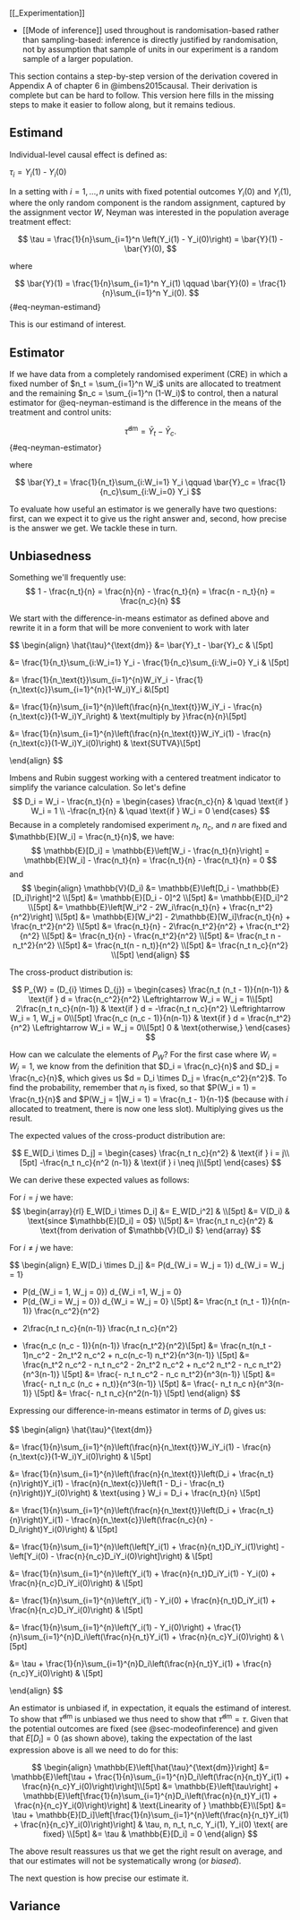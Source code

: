 [[_Experimentation]]


- [[Mode of inference]] used throughout is randomisation-based rather than sampling-based: inference is directly justified by randomisation, not by assumption that sample of units in our experiment is a random sample of a larger population.

This section contains a step-by-step version of the derivation covered in Appendix A of chapter 6 in @imbens2015causal. Their derivation is complete but can be hard to follow. This version here fills in the missing steps to make it easier to follow along, but it remains tedious.


## Estimand

Individual-level causal effect is defined as:

$\tau_i = Y_i(1)$ - $Y_i(0)$

In a setting with $i = 1, \dots, n$ units with fixed potential outcomes $Y_i(0)$ and $Y_i(1)$, where the only random component is the random assignment, captured by the assignment vector $W$, Neyman was interested in the population average treatment effect:

$$
\tau = \frac{1}{n}\sum_{i=1}^n \left(Y_i(1) - Y_i(0)\right) = \bar{Y}(1) - \bar{Y}(0),
$$

where

$$
\bar{Y}(1) = \frac{1}{n}\sum_{i=1}^n Y_i(1) \qquad \bar{Y}(0) = \frac{1}{n}\sum_{i=1}^n Y_i(0).
$$
{#eq-neyman-estimand}

This is our estimand of interest.

## Estimator

If we have data from a completely randomised experiment (CRE) in which a fixed number of $n_t = \sum_{i=1}^n W_i$ units are allocated to treatment and the remaining $n_c = \sum_{i=1}^n (1-W_i)$ to control, then a natural estimator for @eq-neyman-estimand is the difference in the means of the treatment and control units:

$$
\hat{\tau}^{\text{dm}} = \bar{Y}_t - \bar{Y}_c.
$$ {#eq-neyman-estimator}

where

$$
\bar{Y}_t = \frac{1}{n_t}\sum_{i:W_i=1} Y_i \qquad \bar{Y}_c = \frac{1}{n_c}\sum_{i:W_i=0} Y_i
$$



To evaluate how useful an estimator is we generally have two questions: first, can we expect it to give us the right answer and, second, how precise is the answer we get. We tackle these in turn.
## Unbiasedness

Something we'll frequently use:
$$
1 - \frac{n_t}{n} = \frac{n}{n} - \frac{n_t}{n} = \frac{n - n_t}{n} = \frac{n_c}{n}
$$

We start with the difference-in-means estimator as defined above and rewrite it in a form that will be more convenient to work with later

$$
\begin{align}
\hat{\tau}^{\text{dm}}
&= \bar{Y}_t - \bar{Y}_c & \\[5pt]

&= \frac{1}{n_t}\sum_{i:W_i=1} Y_i - \frac{1}{n_c}\sum_{i:W_i=0} Y_i & \\[5pt]

&= \frac{1}{n_\text{t}}\sum_{i=1}^{n}W_iY_i - \frac{1}{n_\text{c}}\sum_{i=1}^{n}(1-W_i)Y_i
&\\[5pt]

&= \frac{1}{n}\sum_{i=1}^{n}\left(\frac{n}{n_\text{t}}W_iY_i - \frac{n}{n_\text{c}}(1-W_i)Y_i\right) 
& \text{multiply by }\frac{n}{n}\\[5pt]

&= \frac{1}{n}\sum_{i=1}^{n}\left(\frac{n}{n_\text{t}}W_iY_i(1) - \frac{n}{n_\text{c}}(1-W_i)Y_i(0)\right) 
& \text{SUTVA}\\[5pt]

\end{align}
$$


Imbens and Rubin suggest working with a centered treatment indicator to simplify the variance calculation. So let's define
$$
D_i = W_i - \frac{n_t}{n} = 
\begin{cases}
\frac{n_c}{n}   & \quad \text{if } W_i = 1 \\
-\frac{n_t}{n}  & \quad \text{if } W_i = 0
\end{cases}
$$
Because in a completely randomised experiment $n_t$, $n_c$, and $n$ are fixed and $\mathbb{E}[W_i] = \frac{n_t}{n}$, we have:
$$
\mathbb{E}[D_i]
= \mathbb{E}\left[W_i - \frac{n_t}{n}\right]
= \mathbb{E}[W_i] - \frac{n_t}{n}
= \frac{n_t}{n} - \frac{n_t}{n}
= 0
$$
and
$$
\begin{align}
\mathbb{V}(D_i) 
&= \mathbb{E}\left[D_i - \mathbb{E}[D_i]\right]^2 \\[5pt]
&= \mathbb{E}[D_i - 0]^2 \\[5pt]
&= \mathbb{E}[D_i]^2 \\[5pt]
&= \mathbb{E}\left[W_i^2 - 2W_i\frac{n_t}{n} + \frac{n_t^2}{n^2}\right] \\[5pt]
&= \mathbb{E}[W_i^2] - 2\mathbb{E}[W_i]\frac{n_t}{n} + \frac{n_t^2}{n^2} \\[5pt]
&= \frac{n_t}{n} - 2\frac{n_t^2}{n^2} + \frac{n_t^2}{n^2} \\[5pt]
&= \frac{n_t}{n} - \frac{n_t^2}{n^2} \\[5pt]
&= \frac{n_t n - n_t^2}{n^2} \\[5pt]
&= \frac{n_t(n - n_t)}{n^2} \\[5pt]
&= \frac{n_t n_c}{n^2} \\[5pt]
\end{align}
$$

The cross-product distribution is:

$$
P_{W} = (D_{i} \times D_{j}) =
\begin{cases} 
\frac{n_t (n_t - 1)}{n(n-1)} & 
\text{if } d = \frac{n_c^2}{n^2} \Leftrightarrow W_i = W_j = 1\\[5pt]
2\frac{n_t n_c}{n(n-1)} & 
\text{if } d = -\frac{n_t n_c}{n^2} \Leftrightarrow W_i = 1, W_j = 0\\[5pt]
\frac{n_c (n_c - 1)}{n(n-1)} & 
\text{if } d = \frac{n_t^2}{n^2} \Leftrightarrow W_i = W_j = 0\\[5pt]
0 & 
\text{otherwise,}
\end{cases}
$$

How can we calculate the elements of $P_W$? For the first case where $W_i = W_j = 1$, we know from the definition that $D_i = \frac{n_c}{n}$ and $D_j = \frac{n_c}{n}$, which gives us $d = D_i \times D_j = \frac{n_c^2}{n^2}$. To find the probability, remember that $n_t$ is fixed, so that $P(W_i = 1) = \frac{n_t}{n}$ and $P(W_j = 1|W_i = 1) = \frac{n_t - 1}{n-1}$ (because with $i$ allocated to treatment, there is now one less slot). Multiplying gives us the result.

The expected values of the cross-product distribution are: 

$$ 
E_W[D_i \times D_j] = 
\begin{cases} 
\frac{n_t n_c}{n^2} & \text{if } i = j\\[5pt]
-\frac{n_t n_c}{n^2 (n-1)} & \text{if } i \neq j\\[5pt]
\end{cases}
$$

We can derive these expected values as follows:

For $i = j$ we have:
$$
\begin{array}{rl}
E_W[D_i \times D_i]
&= E_W[D_i^2] & \\[5pt]
&= V(D_i) & \text{since $\mathbb{E}[D_i] = 0$} \\[5pt]
&= \frac{n_t n_c}{n^2} & \text{from derivation of $\mathbb{V}(D_i)
$}
\end{array}
$$


For $i \neq j$ we have:

$$
\begin{align}
E_W[D_i \times D_j]
&= P(d_{W_i = W_j = 1}) d_{W_i = W_j = 1}
+ P(d_{W_i = 1, W_j = 0}) d_{W_i =1,  W_j = 0}
+ P(d_{W_i = W_j = 0}) d_{W_i = W_j = 0} \\[5pt]
&= \frac{n_t (n_t - 1)}{n(n-1)} \frac{n_c^2}{n^2}
- 2\frac{n_t n_c}{n(n-1)} \frac{n_t n_c}{n^2}
+ \frac{n_c (n_c - 1)}{n(n-1)} \frac{n_t^2}{n^2}\\[5pt]
&= \frac{n_t(n_t - 1)n_c^2 - 2n_t^2 n_c^2 + n_c(n_c-1) n_t^2}{n^3(n-1)} \\[5pt]
&= \frac{n_t^2 n_c^2 - n_t n_c^2 - 2n_t^2 n_c^2 + n_c^2 n_t^2 - n_c n_t^2}{n^3(n-1)} \\[5pt]
&= \frac{- n_t n_c^2 - n_c n_t^2}{n^3(n-1)} \\[5pt]
&= \frac{- n_t n_c (n_c + n_t)}{n^3(n-1)} \\[5pt]
&= \frac{- n_t n_c n}{n^3(n-1)} \\[5pt]
&= \frac{- n_t n_c}{n^2(n-1)} \\[5pt]
\end{align}
$$


Expressing our difference-in-means estimator in terms of $D_i$ gives us:

$$
\begin{align}
\hat{\tau}^{\text{dm}}

&= \frac{1}{n}\sum_{i=1}^{n}\left(\frac{n}{n_\text{t}}W_iY_i(1) - \frac{n}{n_\text{c}}(1-W_i)Y_i(0)\right) 
& \\[5pt]

&= \frac{1}{n}\sum_{i=1}^{n}\left(\frac{n}{n_\text{t}}\left(D_i + \frac{n_t}{n}\right)Y_i(1) - \frac{n}{n_\text{c}}\left(1 - D_i - \frac{n_t}{n}\right))Y_i(0)\right)
& \text{using } W_i = D_i + \frac{n_t}{n} \\[5pt]

&= \frac{1}{n}\sum_{i=1}^{n}\left(\frac{n}{n_\text{t}}\left(D_i + \frac{n_t}{n}\right)Y_i(1) - \frac{n}{n_\text{c}}\left(\frac{n_c}{n} - D_i\right)Y_i(0)\right)
& \\[5pt]

&= \frac{1}{n}\sum_{i=1}^{n}\left(\left[Y_i(1) + \frac{n}{n_t}D_iY_i(1)\right] - \left[Y_i(0) - \frac{n}{n_c}D_iY_i(0)\right]\right)
& \\[5pt]

&= \frac{1}{n}\sum_{i=1}^{n}\left(Y_i(1) + \frac{n}{n_t}D_iY_i(1) - Y_i(0) + \frac{n}{n_c}D_iY_i(0)\right)
& \\[5pt]

&= \frac{1}{n}\sum_{i=1}^{n}\left(Y_i(1) - Y_i(0) + \frac{n}{n_t}D_iY_i(1)  + \frac{n}{n_c}D_iY_i(0)\right)
& \\[5pt]

&= \frac{1}{n}\sum_{i=1}^{n}\left(Y_i(1) - Y_i(0)\right) + \frac{1}{n}\sum_{i=1}^{n}D_i\left(\frac{n}{n_t}Y_i(1)  + \frac{n}{n_c}Y_i(0)\right)
& \\[5pt]

&= \tau + \frac{1}{n}\sum_{i=1}^{n}D_i\left(\frac{n}{n_t}Y_i(1)  + \frac{n}{n_c}Y_i(0)\right)
& \\[5pt]

\end{align}
$$

An estimator is unbiased if, in expectation, it equals the estimand of interest. To show that  $\hat{\tau}^{\text{dm}}$ is unbiased we thus need to show that  $\hat{\tau}^{\text{dm}} = \tau$.  Given that the potential outcomes are fixed (see @sec-modeofinference) and given that $E[D_i] = 0$ (as shown above), taking the expectation of the last expression above is all we need to do for this:

$$
\begin{align}
\mathbb{E}\left[\hat{\tau}^{\text{dm}}\right]
&= \mathbb{E}\left[\tau + \frac{1}{n}\sum_{i=1}^{n}D_i\left(\frac{n}{n_t}Y_i(1)  + \frac{n}{n_c}Y_i(0)\right)\right]\\[5pt]
&= \mathbb{E}\left[\tau\right] + \mathbb{E}\left[\frac{1}{n}\sum_{i=1}^{n}D_i\left(\frac{n}{n_t}Y_i(1)  + \frac{n}{n_c}Y_i(0)\right)\right]
& \text{Linearity of } \mathbb{E}\\[5pt]
&= \tau + \mathbb{E}[D_i]\left[\frac{1}{n}\sum_{i=1}^{n}\left(\frac{n}{n_t}Y_i(1)  + \frac{n}{n_c}Y_i(0)\right)\right]
& \tau, n, n_t, n_c, Y_i(1), Y_i(0) \text{ are fixed} \\[5pt]
&= \tau
& \mathbb{E}[D_i] = 0
\end{align}
$$


The above result reassures us that we get the right result on average, and that our estimates will not be systematically wrong (or *biased*).

The next question is how precise our estimate it.

## Variance

